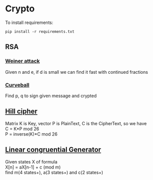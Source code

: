 # Crypto  
To install requirements:  
```
pip install -r requirements.txt
```
## RSA  
### [Weiner attack](./weiner_RSA.py)  
Given n and e, if d is small we can find it fast with continued fractions  

### [Curveball](./curveball_RSA.gp)  
Find p, q to sign given message and crypted  

## [Hill cipher](./hill.py)
Matrix K is Key, vector P is PlainText, C is the CipherText, so we have  
C = K*P mod 26  
P = inverse(K)*C mod 26  

## [Linear congruential Generator](./lcg.py)  
Given states X of formula  
X[n] = aX[n-1] + c (mod m)  
find m(4 states+), a(3 states+) and c(2 states+)
